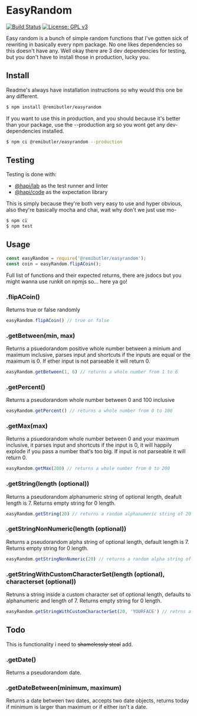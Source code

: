 # EasyRandom
[![Build Status](https://travis-ci.org/ctrlaltcookie/easyrandom.svg?branch=master)](https://travis-ci.org/ctrlaltcookie/easyrandom)
[![License: GPL v3](https://img.shields.io/badge/License-GPLv3-blue.svg)](https://www.gnu.org/licenses/gpl-3.0)

Easy random is a bunch of simple random functions that I've gotten sick of rewriting in basically every npm package. No one likes dependencies so this doesn't have any. Well okay there are 3 dev dependencies for testing, but you don't have to install those in production, lucky you.

## Install

Readme's always have installation instructions so why would this one be any different.

```bash
$ npm install @remibutler/easyrandom
```

If you want to use this in production, and you should because it's better than your package, use the --production arg so you wont get any dev-dependencies installed.

```bash
$ npm ci @remibutler/easyrandom --production
```

## Testing

Testing is done with:

* [@hapi/lab](https://github.com/hapijs/lab) as the test runner and linter
* [@hapi/code](https://github.com/hapijs/code) as the expectation library

This is simply because they're both very easy to use and hyper obvious, also they're basically mocha and chai, wait why don't we just use mo-

```bash
$ npm ci
$ npm test
```

## Usage

```javascript
const easyRandom = require('@remibutler/easyrandom');
const coin = easyRandom.flipACoin();
```

Full list of functions and their expected returns, there are jsdocs but you might wanna use runkit on npmjs so... here ya go!

### .flipACoin()

Returns true or false randomly

```javascript
easyRandom.flipACoin() // true or false
```

### .getBetween(min, max)

Returns a psuedorandom positive whole number between a minium and maximum inclusive, parses input and shortcuts if the inputs are equal or the maximum is 0. If ether input is not parseable it will return 0.

```javascript
easyRandom.getBetween(1, 6) // returns a whole number from 1 to 6
```

### .getPercent()

Returns a pseudorandom whole number between 0 and 100 inclusive

```javascript
easyRandom.getPercent() // returns a whole number from 0 to 100
```

### .getMax(max)

Returns a psuedorandom whole number between 0 and your maximum inclusive, it parses input and shortcuts if the input is 0, it will happily explode if you pass a number that's too big. If input is not parseable it will return 0.

```javascript
easyRandom.getMax(200) // returns a whole number from 0 to 200
```

### .getString(length (optional))

Returns a pseudorandom alphanumeric string of optional length, deafult length is 7. Returns empty string for 0 length.

```javascript
easyRandom.getString(20) // returns a random alphanumeric string of 20 characters
```

### .getStringNonNumeric(length (optional))

Returns a pseudorandom alpha string of optional length, default length is 7. Returns empty string for 0 length.

```javascript
easyRandom.getStringNonNumeric(20) // returns a random alpha string of 20 characters
```

### .getStringWithCustomCharacterSet(length (optional), characterset (optional))

Retruns a string inside a custom character set of optional length, defaults to alphanumeric and length of 7. Returns empty string for 0 length.

```javascript
easyRandom.getStringWithCustomCharacterSet(20, 'YOURFACE') // retrns a random string from characterset provided of 20 characters
```

## Todo

This is functionality i need to ~~shamelessly steal~~ add.

### .getDate()

Returns a pseudorandom date.

### .getDateBetween(minimum, maximum)

Returns a date between two dates, accepts two date objects, returns today if minimum is larger than maximum or if either isn't a date.